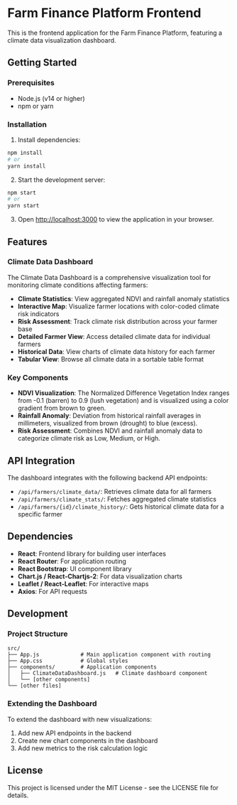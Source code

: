 # Farm Finance Platform Frontend

This is the frontend application for the Farm Finance Platform, featuring a climate data visualization dashboard.

## Getting Started

### Prerequisites

- Node.js (v14 or higher)
- npm or yarn

### Installation

1. Install dependencies:
```bash
npm install
# or
yarn install
```

2. Start the development server:
```bash
npm start
# or
yarn start
```

3. Open [http://localhost:3000](http://localhost:3000) to view the application in your browser.

## Features

### Climate Data Dashboard

The Climate Data Dashboard is a comprehensive visualization tool for monitoring climate conditions affecting farmers:

- **Climate Statistics**: View aggregated NDVI and rainfall anomaly statistics
- **Interactive Map**: Visualize farmer locations with color-coded climate risk indicators
- **Risk Assessment**: Track climate risk distribution across your farmer base
- **Detailed Farmer View**: Access detailed climate data for individual farmers
- **Historical Data**: View charts of climate data history for each farmer
- **Tabular View**: Browse all climate data in a sortable table format

### Key Components

- **NDVI Visualization**: The Normalized Difference Vegetation Index ranges from -0.1 (barren) to 0.9 (lush vegetation) and is visualized using a color gradient from brown to green.
- **Rainfall Anomaly**: Deviation from historical rainfall averages in millimeters, visualized from brown (drought) to blue (excess).
- **Risk Assessment**: Combines NDVI and rainfall anomaly data to categorize climate risk as Low, Medium, or High.

## API Integration

The dashboard integrates with the following backend API endpoints:

- `/api/farmers/climate_data/`: Retrieves climate data for all farmers
- `/api/farmers/climate_stats/`: Fetches aggregated climate statistics
- `/api/farmers/{id}/climate_history/`: Gets historical climate data for a specific farmer

## Dependencies

- **React**: Frontend library for building user interfaces
- **React Router**: For application routing
- **React Bootstrap**: UI component library
- **Chart.js / React-Chartjs-2**: For data visualization charts
- **Leaflet / React-Leaflet**: For interactive maps
- **Axios**: For API requests

## Development

### Project Structure

```
src/
├── App.js             # Main application component with routing
├── App.css            # Global styles
├── components/        # Application components
│   ├── ClimateDataDashboard.js   # Climate dashboard component
│   └── [other components]
└── [other files]
```

### Extending the Dashboard

To extend the dashboard with new visualizations:

1. Add new API endpoints in the backend
2. Create new chart components in the dashboard
3. Add new metrics to the risk calculation logic

## License

This project is licensed under the MIT License - see the LICENSE file for details. 
